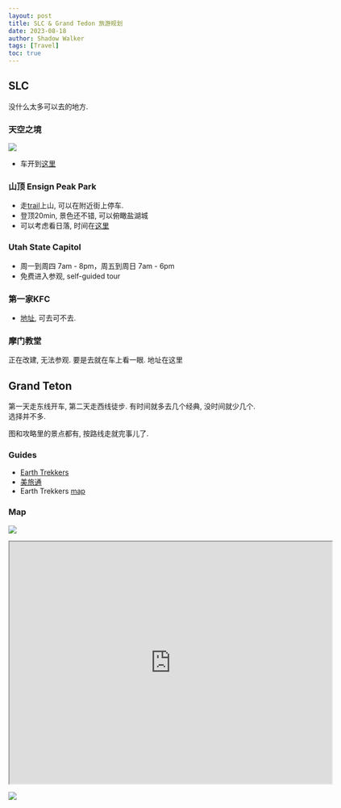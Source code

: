 ```yaml
---
layout: post
title: SLC & Grand Tedon 旅游规划
date: 2023-08-18
author: Shadow Walker
tags: [Travel]
toc: true
---
```


## SLC

没什么太多可以去的地方.

### 天空之境

![](https://img.meilvtong.com/dataHouse2/US//month_2_2106/2106151413f4dfb5e77244c08b.jpg)

- 车开到[这里](https://goo.gl/maps/P3zqHtr8U7dVbyZz7)

### 山顶 Ensign Peak Park

- 走[trail](https://www.google.com/maps/place/Ensign+Peak+Trailhead/@40.7917939,-111.8882277,791m/data=!3m2!1e3!4b1!4m6!3m5!1s0x8752f5b89822e1b7:0x14ea5e40543b3d55!8m2!3d40.7917939!4d-111.8882277!16s%2Fg%2F11cfcgmqy?entry=ttu)上山, 可以在附近街上停车. 
- 登顶20min, 景色还不错, 可以俯瞰盐湖城
- 可以考虑看日落, 时间在[这里](https://www.timeanddate.com/sun/usa/salt-lake-city)

### Utah State Capitol 

- 周一到周四 7am - 8pm，周五到周日 7am - 6pm
- 免费进入参观, self-guided tour

### 第一家KFC

- [地址](https://goo.gl/maps/F2Yf4QmMZgkFnASX6), 可去可不去. 

### 摩门教堂

正在改建, 无法参观. 要是去就在车上看一眼. 地址在这里


## Grand Teton

第一天走东线开车, 第二天走西线徒步. 有时间就多去几个经典, 没时间就少几个. 选择并不多.  

图和攻略里的景点都有, 按路线走就完事儿了. 

### Guides

- [Earth Trekkers](https://www.earthtrekkers.com/how-many-days-in-grand-teton-itinerary/#Two_Day_Grand_Teton_Itinerary)
- [美旅通](https://www.meilvtong.com/viewthread.php?tid=50)
- Earth Trekkers [map](https://www.google.com/maps/d/u/0/viewer?mid=1oROpjPOWEzLg2NacPASoTLHHmAWJMyWy&ll=43.68917706128808%2C-110.6546866816552&z=12)

### Map

![](https://lh3.googleusercontent.com/pw/AIL4fc_ywl182ChJFMHaG5ZVxgM8RtcSwfwhK75wquL0tBQqyQqD1wlRgNMFY519b_YkOLXHj17lrgbzwDMEZbAijexm4FVBSVC0xwW1YWDIp_Toq9n6YfYrBUGWJJhTKb4XhnnAs0J0qMfZQi1aOGP_IBkHwg=w1036-h1247-s-no?authuser=1)

<iframe src="https://www.google.com/maps/d/u/0/embed?mid=1lNd1YqB0WjHHyKJYQjylAIS9acPzbho&ehbc=2E312F" width="640" height="480"></iframe>

![](https://img.meilvtong.com/dataHouse2/US//month_2_2302/2302071702ce12333e49d9ef50.png)